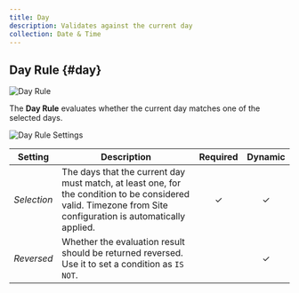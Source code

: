 ```yaml
---
title: Day
description: Validates against the current day
collection: Date & Time
---
```


## Day Rule {#day}

![Day Rule](./assets/rules/rule-day.svg)

The **Day Rule** evaluates whether the current day matches one of the selected days.

![Day Rule Settings](./assets/rules/rule-day.webp)

| Setting | Description | Required | Dynamic |
| --- | --- | :---: | :---: |
| *Selection* | The days that the current day must match, at least one, for the condition to be considered valid. Timezone from Site configuration is automatically applied. | &#x2713; | &#x2713; |
| *Reversed* | Whether the evaluation result should be returned reversed. Use it to set a condition as `IS NOT`. | | &#x2713; |
<!--@include: ./advanced-rule-settings-->

